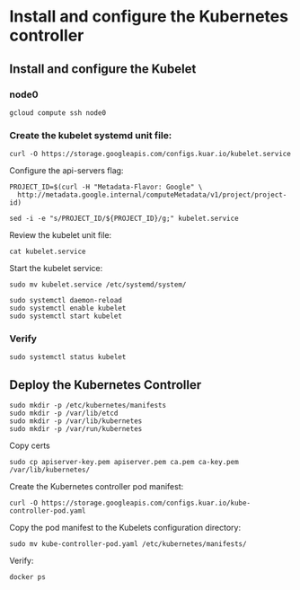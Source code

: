 # Install and configure the Kubernetes controller

## Install and configure the Kubelet

### node0

```
gcloud compute ssh node0
```

### Create the kubelet systemd unit file:

```
curl -O https://storage.googleapis.com/configs.kuar.io/kubelet.service
```

Configure the api-servers flag:

```
PROJECT_ID=$(curl -H "Metadata-Flavor: Google" \
  http://metadata.google.internal/computeMetadata/v1/project/project-id)
```

```
sed -i -e "s/PROJECT_ID/${PROJECT_ID}/g;" kubelet.service
```

Review the kubelet unit file:

```
cat kubelet.service
```

Start the kubelet service:

```
sudo mv kubelet.service /etc/systemd/system/
```

```
sudo systemctl daemon-reload
sudo systemctl enable kubelet
sudo systemctl start kubelet
```

### Verify

```
sudo systemctl status kubelet
```

## Deploy the Kubernetes Controller

```
sudo mkdir -p /etc/kubernetes/manifests
sudo mkdir -p /var/lib/etcd
sudo mkdir -p /var/lib/kubernetes
sudo mkdir -p /var/run/kubernetes
```

Copy certs

```
sudo cp apiserver-key.pem apiserver.pem ca.pem ca-key.pem /var/lib/kubernetes/
```

Create the Kubernetes controller pod manifest:

```
curl -O https://storage.googleapis.com/configs.kuar.io/kube-controller-pod.yaml
```

Copy the pod manifest to the Kubelets configuration directory:

```
sudo mv kube-controller-pod.yaml /etc/kubernetes/manifests/
```

Verify:

```
docker ps
```
